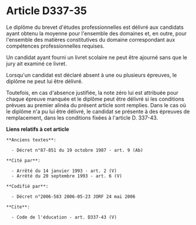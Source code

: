 # Article D337-35

Le diplôme du brevet d'études professionnelles est délivré aux candidats ayant obtenu la moyenne pour l'ensemble des domaines
et, en outre, pour l'ensemble des matières constitutives du domaine correspondant aux compétences professionnelles requises.

Un candidat ayant fourni un livret scolaire ne peut être ajourné sans que le jury ait examiné ce livret.

Lorsqu'un candidat est déclaré absent à une ou plusieurs épreuves, le diplôme ne peut lui être délivré.

Toutefois, en cas d'absence justifiée, la note zéro lui est attribuée pour chaque épreuve manquée et le diplôme peut être
délivré si les conditions prévues au premier alinéa du présent article sont remplies. Dans le cas où le diplôme n'a pu lui
être délivré, le candidat se présente à des épreuves de remplacement, dans les conditions fixées à l'article D. 337-43.

**Liens relatifs à cet article**

	**Anciens textes**:

	  - Décret n°87-851 du 19 octobre 1987 - art. 9 (Ab)

	**Cité par**:

	  - Arrêté du 14 janvier 1993 - art. 2 (V)
	  - Arrêté du 20 septembre 1993 - art. 6 (V)

	**Codifié par**:

	  - Décret n°2006-583 2006-05-23 JORF 24 mai 2006

	**Cite**:

	  - Code de l'éducation - art. D337-43 (V)
